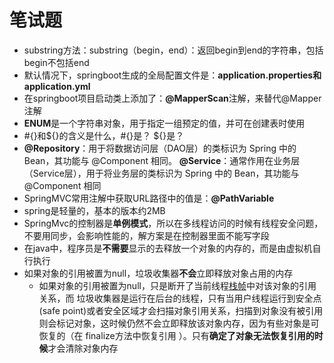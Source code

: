 # 笔试题

- substring方法：substring（begin，end）：返回begin到end的字符串，包括begin不包括end
- 默认情况下，springboot生成的全局配置文件是：**application.properties和application.yml**
- 在springboot项目启动类上添加了：**@MapperScan**注解，来替代@Mapper注解
- **ENUM**是一个字符串对象，用于指定一组预定的值，并可在创建表时使用
- #{}和${}的含义是什么，#{}是？ ${}是？
- **@Repository**：用于将数据访问层（DAO层）的类标识为 Spring 中的 Bean，其功能与 @Component 相同。 **@Service**：通常作用在业务层（Service层），用于将业务层的类标识为 Spring 中的 Bean，其功能与 @Component 相同
- SpringMVC常用注解中获取URL路径中的值是：**@PathVariable**
- spring是轻量的，基本的版本约2MB
- SpringMvc的控制器是**单例模式**，所以在多线程访问的时候有线程安全问题，不要用同步，会影响性能的，解方案是在控制器里面不能写字段
- 在java中，程序员是**不需要**显示的去释放一个对象的内存的，而是由虚拟机自行执行
- 如果对象的引用被置为null，垃圾收集器**不会**立即释放对象占用的内存
  - 如果对象的引用被置为null，只是断开了当前线程[栈帧](https://so.csdn.net/so/search?q=栈帧&spm=1001.2101.3001.7020)中对该对象的引用关系，而 垃圾收集器是运行在后台的线程，只有当用户线程运行到安全点(safe point)或者安全区域才会扫描对象引用关系，扫描到对象没有被引用则会标记对象，这时候仍然不会立即释放该对象内存，因为有些对象是可恢复的（在 finalize方法中恢复引用 ）。只有**确定了对象无法恢复引用的时候**才会清除对象内存